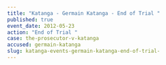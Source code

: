 ```yaml
---
title: "Katanga - Germain Katanga - End of Trial "
published: true
event_date: 2012-05-23
action: "End of Trial "
case: the-prosecutor-v-katanga
accused: germain-katanga
slug: katanga-events-germain-katanga-end-of-trial-
---
```

